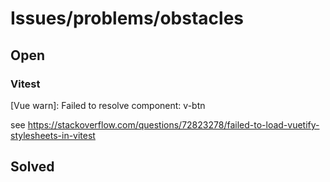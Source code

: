 # Issues/problems/obstacles

## Open

### Vitest

[Vue warn]: Failed to resolve component: v-btn

see <https://stackoverflow.com/questions/72823278/failed-to-load-vuetify-stylesheets-in-vitest>

## Solved
